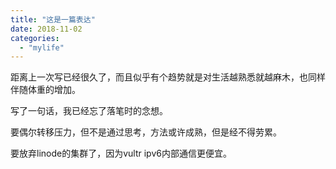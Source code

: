 ```yaml
---
title: "这是一篇表达"
date: 2018-11-02
categories: 
  - "mylife"
---
```


距离上一次写已经很久了，而且似乎有个趋势就是对生活越熟悉就越麻木，也同样伴随体重的增加。

写了一句话，我已经忘了落笔时的念想。

要偶尔转移压力，但不是通过思考，方法或许成熟，但是经不得劳累。

要放弃linode的集群了，因为vultr ipv6内部通信更便宜。
